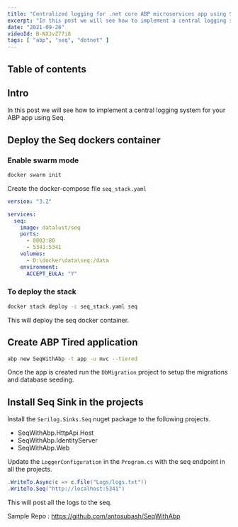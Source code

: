 ```yaml
---
title: "Centralized logging for .net core ABP microservices app using Seq. Part 8"
excerpt: "In this post we will see how to implement a central logging system for your ABP app using Seq."
date: "2021-09-26"
videoId: B-NXJvZ77i8
tags: [ "abp", "seq", "dotnet" ]
---
```

## Table of contents

## Intro

In this post we will see how to implement a central logging system for your ABP app using Seq.

## Deploy the Seq dockers container

### Enable swarm mode

```bash
docker swarm init
```

Create the docker-compose file `seq_stack.yaml`

```yaml
version: "3.2"

services:
  seq:
    image: datalust/seq
    ports:
      - 8003:80
      - 5341:5341
    volumes:
      - D:\docker\data\seq:/data
    environment:
      ACCEPT_EULA: "Y"
```

### To deploy the stack

```bash
docker stack deploy -c seq_stack.yaml seq
```

This will deploy the seq docker container.

## Create ABP Tired application

```bash
abp new SeqWithAbp -t app -u mvc --tiered
```

Once the app is created run the `DbMigration` project to setup the migrations and database seeding.

## Install Seq Sink in the projects

Install the `Serilog.Sinks.Seq` nuget package to the following projects.

- SeqWithAbp.HttpApi.Host
- SeqWithAbp.IdentityServer
- SeqWithAbp.Web

Update the `LoggerConfiguration` in the `Program.cs` with the seq endpoint in all the projects.

```cs
.WriteTo.Async(c => c.File("Logs/logs.txt"))
.WriteTo.Seq("http://localhost:5341")
```

This will post all the logs to the seq.

Sample Repo : <https://github.com/antosubash/SeqWithAbp>

